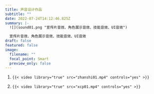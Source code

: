 ```yaml
---
title: 声音设计作品
subtitle: ""
date: 2022-07-24T14:12:46.825Z
summary: |-
  ![](sound01.png "宣传片音效、角色展示音效、技能音效、UI音效")

  宣传片音效、角色展示音效、技能音效、UI音效
draft: false
featured: false
image:
  filename: ""
  focal_point: Smart
  preview_only: false
---
```

1. ```
   {{< video library="true" src="zhanshi01.mp4" controls="yes" >}}
   ```
2. ```
   {{< video library="true" src="xcp01.mp4" controls="yes" >}}
   ```